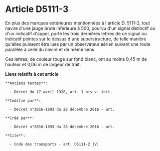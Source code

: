 # Article D5111-3

En plus des marques extérieures mentionnées à l'article D. 5111-2, tout navire d'une jauge brute inférieure à 500, pourvu
d'un signal distinctif ou d'un indicatif d'appel, porte les trois dernières lettres de ce signal ou indicatif peintes sur le
dessus d'une superstructure, de telle manière qu'elles puissent être lues par un observateur aérien suivant une route
parallèle à celle du navire et de même sens. 

Ces lettres, de couleur rouge sur fond blanc, ont au moins 0,45 m de hauteur et 0,06 m de largeur de trait.

**Liens relatifs à cet article**

	**Anciens textes**:

	  - Décret du 17 avril 1928, art. 1 bis v. init.

	**Codifié par**:

	  - Décret n°2016-1893 du 28 décembre 2016 - art.

	**Créé par**:

	  - Décret n°2016-1893 du 28 décembre 2016 - art.

	**Cite**:

	  - Code des transports - art. D5111-2 (V)
